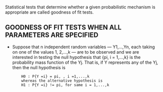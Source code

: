  Statistical tests that determine whether a given probabilistic mechanism is appropriate are called goodness of fit tests.


 ## GOODNESS OF FIT TESTS WHEN ALL PARAMETERS ARE SPECIFIED
 - Suppose that n independent random variables — Y1,...,Yn, each taking on one of the values 1, 2,...,k — are to be observed and we are interested in testing the null hypothesis
 that {pi, i = 1,...,k} is the probability mass function of the Yj. That is, if Y represents any of the Yj, then the null hypothesis is

           H0 : P{Y =i} = pi, , i =1,...,k
           whereas the alternative hypothesis is
           H1 : P{Y =i} != pi, for same i = 1,...,k
